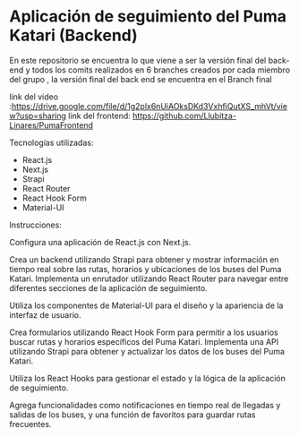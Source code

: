 # Aplicación de seguimiento del Puma Katari (Backend)
En este repositorio se encuentra lo que viene a ser la versión final del back-end y todos los comits realizados en 6 branches creados por cada miembro del grupo , la versión final del back end se encuentra en el Branch final 

link del video :https://drive.google.com/file/d/1g2plx6nUiAOksDKd3VxhfiQutXS_mhVt/view?usp=sharing 
link del frontend: https://github.com/Llubitza-Linares/PumaFrontend

Tecnologías utilizadas:

* React.js
* Next.js
* Strapi
* React Router
* React Hook Form
* Material-UI

Instrucciones:

Configura una aplicación de React.js con Next.js.

Crea un backend utilizando Strapi para obtener y mostrar información en tiempo real sobre las rutas, horarios y ubicaciones de los buses del Puma Katari.
Implementa un enrutador utilizando React Router para navegar entre diferentes secciones de la aplicación de seguimiento.

Utiliza los componentes de Material-UI para el diseño y la apariencia de la interfaz de usuario.

Crea formularios utilizando React Hook Form para permitir a los usuarios buscar rutas y horarios específicos del Puma Katari.
Implementa una API utilizando Strapi para obtener y actualizar los datos de los buses del Puma Katari.

Utiliza los React Hooks para gestionar el estado y la lógica de la aplicación de seguimiento.

Agrega funcionalidades como notificaciones en tiempo real de llegadas y salidas de los buses, y una función de favoritos para guardar rutas frecuentes.
